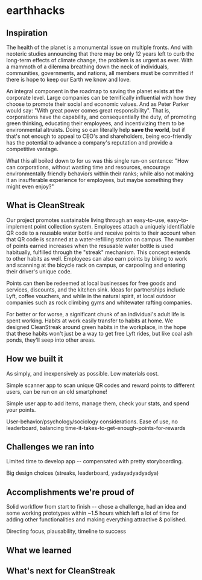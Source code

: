 # earthhacks

## Inspiration
The health of the planet is a monumental issue on multiple fronts. And with neoteric studies announcing that there may be only 12 years left to curb the long-term effects of climate change, the problem is as urgent as ever. With a mammoth of a dilemma breathing down the neck of individuals, communities, governments, and nations, all members must be committed if there is hope to keep our Earth we know and love. 

An integral component in the roadmap to saving the planet exists at the corporate level. Large companies can be terrifically influential with how they choose to promote their social and economic values. And as Peter Parker would say: "With great power comes great responsibility". That is, corporations have the capability, and consequentially the duty, of promoting green thinking, educating their employees, and incentivizing them to be environmental altruists. Doing so can literally help **save the world**, but if that's not enough to appeal to CEO's and shareholders, being eco-friendly has the potential to advance a company's reputation and provide a competitive vantage. 

What this all boiled down to for us was this single run-on sentence: "How can corporations, without wasting time and resources, encourage environmentally friendly behaviors within their ranks; while also not making it an insufferable experience for employees, but maybe something they might even enjoy?" 

## What is CleanStreak
Our project promotes sustainable living through an easy-to-use, easy-to-implement point collection system. Employees attach a uniquely identifiable QR code to a reusable water bottle and receive points to their account when that QR code is scanned at a water-refilling station on campus. The number of points earned increases when the resusable water bottle is used habitually, fulfilled through the "streak" mechanism. This concept extends to other habits as well. Employees can also earn points by biking to work and scanning at the bicycle rack on campus, or carpooling and entering their driver's unique code.

Points can then be redeemed at local businesses for free goods and services, discounts, and the kitchen sink. Ideas for partnerships include Lyft, coffee vouchers, and while in the natural spirit, at local outdoor companies such as rock climbing gyms and whitewater rafting companies.

For better or for worse, a significant chunk of an individual's adult life is spent working. Habits at work easily transfer to habits at home. We designed CleanStreak around green habits in the workplace, in the hope that these habits won't just be a way to get free Lyft rides, but like coal ash ponds, they'll seep into other areas.

## How we built it
As simply, and inexpensively as possible. Low materials cost.

Simple scanner app to scan unique QR codes and reward points to different users, can be run on an old smartphone!

Simple user app to add items, manage them, check your stats, and spend your points.

User-behavior/psychology/sociology considerations. Ease of use, no leaderboard, balancing time-it-takes-to-get-enough-points-for-rewards 

## Challenges we ran into 
Limited time to develop app -- compensated with pretty storyboarding.

Big design choices (streaks, leaderboard, yadayadyadyadya)

## Accomplishments we're proud of
Solid workflow from start to finish -- chose a challenge, had an idea and some working prototypes within ~1.5 hours which left a lot of time for adding other functionalities and making everything attractive & polished.

Directing focus, plausability, timeline to success

## What we learned

## What's next for CleanStreak
